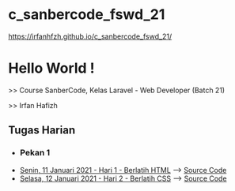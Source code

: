 # c_sanbercode_fswd_21
https://irfanhfzh.github.io/c_sanbercode_fswd_21/

<body>
    <h1>Hello World !</h1>
    <p>>> Course SanberCode, Kelas Laravel - Web Developer (Batch 21)</p>
    <p>>> Irfan Hafizh</p>
    <h2>Tugas Harian</h2>
    <ul>
        <li><h3>Pekan 1</h3></li>
        <li><a href="00 Tugas Harian/Hari 1 - Berlatih HTML/index.html" target="_blank">Senin, 11 Januari 2021 - Hari 1 - Berlatih HTML</a> --> <a href="https://github.com/irfanhfzh/c_sanbercode_fswd_21/tree/master/00%20Tugas%20Harian/Hari%201%20-%20Berlatih%20HTML" target="_blank">Source Code</a></li>
        <li><a href="00 Tugas Harian/Hari 2 - Berlatih CSS/index.html" target="_blank">Selasa, 12 Januari 2021 - Hari 2 - Berlatih CSS</a> --> <a href="https://github.com/irfanhfzh/c_sanbercode_fswd_21/tree/master/00%20Tugas%20Harian/Hari%202%20-%20Berlatih%20CSS" target="_blank">Source Code</a></li>
    </ul>
</body>
</html>
